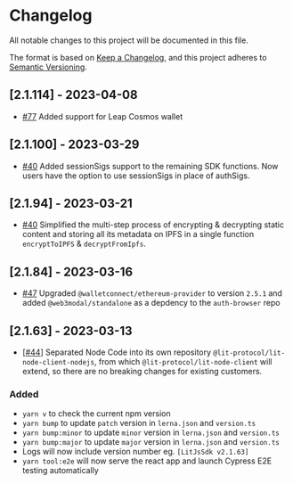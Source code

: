 # Changelog

All notable changes to this project will be documented in this file.

The format is based on [Keep a Changelog](https://keepachangelog.com/en/1.0.0/),
and this project adheres to [Semantic Versioning](https://semver.org/spec/v2.0.0.html).

## [2.1.114] - 2023-04-08
- [#77](https://github.com/LIT-Protocol/js-sdk/pull/77) Added support for Leap Cosmos wallet

## [2.1.100] - 2023-03-29

- [#40](https://github.com/LIT-Protocol/js-sdk/pull/54) Added sessionSigs support to the remaining SDK functions. Now users have the option to use sessionSigs in place of authSigs.

## [2.1.94] - 2023-03-21

- [#40](https://github.com/LIT-Protocol/js-sdk/pull/40) Simplified the multi-step process of encrypting & decrypting static content and storing all its metadata on IPFS in a single function `encryptToIPFS` & `decryptFromIpfs`.

## [2.1.84] - 2023-03-16

- [#47](https://github.com/LIT-Protocol/js-sdk/pull/47) Upgraded `@walletconnect/ethereum-provider` to version `2.5.1` and added `@web3modal/standalone` as a depdency to the `auth-browser` repo

## [2.1.63] - 2023-03-13

- [[#44](<https://github.com/LIT-Protocol/js-sdk/pull/44>)] Separated Node Code into its own repository `@lit-protocol/lit-node-client-nodejs`, from which `@lit-protocol/lit-node-client` will extend, so there are no breaking changes for existing customers.

### Added

- `yarn v` to check the current npm version
- `yarn bump` to update `patch` version in `lerna.json` and `version.ts`
- `yarn bump:minor` to update `minor` version in `lerna.json` and `version.ts`
- `yarn bump:major` to update `major` version in `lerna.json` and `version.ts`
- Logs will now include version number eg. `[LitJsSdk v2.1.63]`
- `yarn tool:e2e` will now serve the react app and launch Cypress E2E testing automatically